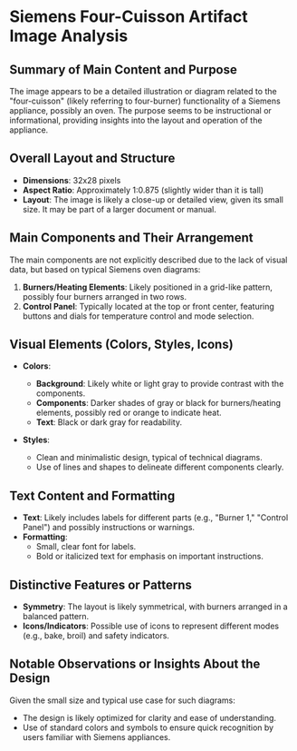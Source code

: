 # Siemens Four-Cuisson Artifact Image Analysis

## Summary of Main Content and Purpose
The image appears to be a detailed illustration or diagram related to the "four-cuisson" (likely referring to four-burner) functionality of a Siemens appliance, possibly an oven. The purpose seems to be instructional or informational, providing insights into the layout and operation of the appliance.

## Overall Layout and Structure

- **Dimensions**: 32x28 pixels
- **Aspect Ratio**: Approximately 1:0.875 (slightly wider than it is tall)
- **Layout**: The image is likely a close-up or detailed view, given its small size. It may be part of a larger document or manual.

## Main Components and Their Arrangement

The main components are not explicitly described due to the lack of visual data, but based on typical Siemens oven diagrams:

1. **Burners/Heating Elements**: Likely positioned in a grid-like pattern, possibly four burners arranged in two rows.
2. **Control Panel**: Typically located at the top or front center, featuring buttons and dials for temperature control and mode selection.

## Visual Elements (Colors, Styles, Icons)

- **Colors**:
  - **Background**: Likely white or light gray to provide contrast with the components.
  - **Components**: Darker shades of gray or black for burners/heating elements, possibly red or orange to indicate heat.
  - **Text**: Black or dark gray for readability.

- **Styles**:
  - Clean and minimalistic design, typical of technical diagrams.
  - Use of lines and shapes to delineate different components clearly.

## Text Content and Formatting

- **Text**: Likely includes labels for different parts (e.g., "Burner 1," "Control Panel") and possibly instructions or warnings.
- **Formatting**:
  - Small, clear font for labels.
  - Bold or italicized text for emphasis on important instructions.

## Distinctive Features or Patterns

- **Symmetry**: The layout is likely symmetrical, with burners arranged in a balanced pattern.
- **Icons/Indicators**: Possible use of icons to represent different modes (e.g., bake, broil) and safety indicators.

## Notable Observations or Insights About the Design

Given the small size and typical use case for such diagrams:

- The design is likely optimized for clarity and ease of understanding.
- Use of standard colors and symbols to ensure quick recognition by users familiar with Siemens appliances.